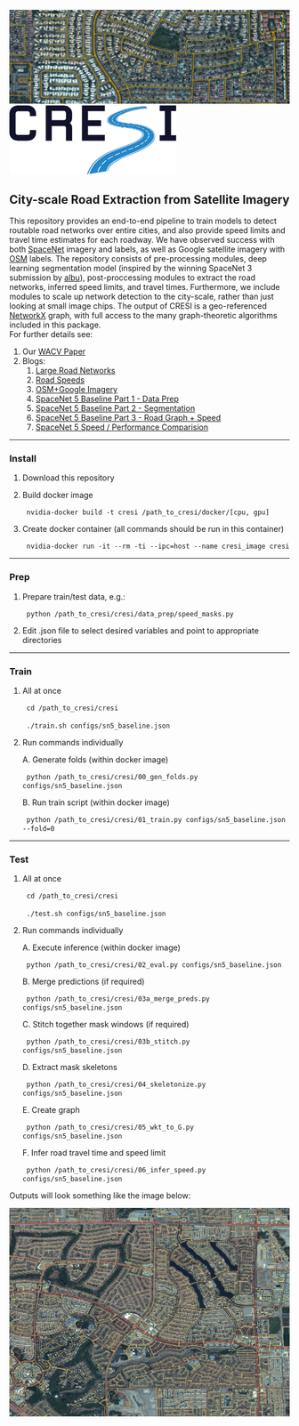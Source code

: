![Alt text](/results/images/header.png?raw=true "Header")
<img src="/results/images/cresi_logo.png" alt="Drawing" style="width: 300px;"/>

## City-scale Road Extraction from Satellite Imagery ##

This repository provides an end-to-end pipeline to train models to detect  routable road networks over entire cities, and also provide speed limits and travel time estimates for each roadway.  We have observed success with both [SpaceNet](https://spacenet.ai) imagery and labels, as well as Google satellite imagery with [OSM](https://openstreetmap.org) labels. The repository consists of pre-processing modules, deep learning segmentation model (inspired by the winning SpaceNet 3 submission by [albu](https://github.com/SpaceNetChallenge/RoadDetector/tree/master/albu-solution)), post-proccessing modules to extract the road networks, inferred speed limits, and travel times.  Furthermore, we include modules to scale up network detection to the city-scale, rather than just looking at small image chips.  The output of CRESI is a geo-referenced [NetworkX](https://networkx.github.io) graph, with full access to the many graph-theoretic algorithms included in this package.  
For further details see:

1. Our [WACV Paper](http://openaccess.thecvf.com/content_WACV_2020/html/Van_Etten_City-Scale_Road_Extraction_from_Satellite_Imagery_v2_Road_Speeds_and_WACV_2020_paper.html)
2. Blogs:
	1. [Large Road Networks](https://medium.com/the-downlinq/extracting-road-networks-at-scale-with-spacenet-b63d995be52d)
	2. [Road Speeds](https://medium.com/the-downlinq/inferring-route-travel-times-with-spacenet-7f55e1afdd6d)
	3. [OSM+Google Imagery](https://medium.com/the-downlinq/computer-vision-with-openstreetmap-and-spacenet-a-comparison-cc70353d0ace)
	4. [SpaceNet 5 Baseline Part 1 - Data Prep](https://medium.com/the-downlinq/the-spacenet-5-baseline-part-1-imagery-and-label-preparation-598af46d485e)
	5. [SpaceNet 5 Baseline Part 2 - Segmentation](https://medium.com/the-downlinq/the-spacenet-5-baseline-part-2-training-a-road-speed-segmentation-model-2bc93de564d7)
	6. [SpaceNet 5 Baseline Part 3 - Road Graph + Speed](https://medium.com/the-downlinq/the-spacenet-5-baseline-part-3-extracting-road-speed-vectors-from-satellite-imagery-5d07cd5e1d21)
	7. [SpaceNet 5 Speed / Performance Comparision](https://medium.com/the-downlinq/spacenet-5-winning-model-release-end-of-the-road-fd02e00b826c)

____
### Install ###

1. Download this repository

2. Build docker image

		nvidia-docker build -t cresi /path_to_cresi/docker/[cpu, gpu]
	
3. Create docker container (all commands should be run in this container)

		nvidia-docker run -it --rm -ti --ipc=host --name cresi_image cresi
	

____
### Prep ###

1. Prepare train/test data, e.g.:

		python /path_to_cresi/cresi/data_prep/speed_masks.py
	
2. Edit .json file to select desired variables and point to appropriate directories


____
### Train ###

1. All at once

		cd /path_to_cresi/cresi
	
		./train.sh configs/sn5_baseline.json


2. Run commands individually

	A. Generate folds (within docker image)

		python /path_to_cresi/cresi/00_gen_folds.py configs/sn5_baseline.json

	B. Run train script (within docker image)

		python /path_to_cresi/cresi/01_train.py configs/sn5_baseline.json --fold=0
	


____
### Test ###


1. All at once

		cd /path_to_cresi/cresi
	
		./test.sh configs/sn5_baseline.json
	

2. Run commands individually


	A. Execute inference (within docker image)

		python /path_to_cresi/cresi/02_eval.py configs/sn5_baseline.json

	B. Merge predictions (if required)

		python /path_to_cresi/cresi/03a_merge_preds.py configs/sn5_baseline.json
	
	C. Stitch together mask windows (if required)

		python /path_to_cresi/cresi/03b_stitch.py configs/sn5_baseline.json

	D. Extract mask skeletons

		python /path_to_cresi/cresi/04_skeletonize.py configs/sn5_baseline.json
	
	E. Create graph

		python /path_to_cresi/cresi/05_wkt_to_G.py configs/sn5_baseline.json

	F. Infer road travel time and speed limit

		python /path_to_cresi/cresi/06_infer_speed.py configs/sn5_baseline.json
	

Outputs will look something like the image below:

![Alt text](/results/images/vegas_speed.jpg?raw=true "Header")
